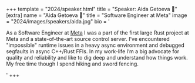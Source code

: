 +++
template = "2024/speaker.html"
title = "Speaker: Aida Getoeva 🦀"
[extra]
  name = "Aida Getoeva 🦀"
  title = "Software Engineer at Meta"
  image = "2024/images/speakers/aida.jpg"
  bio = '<p>As a Software Engineer at <a href="https://www.meta.com/" target="_blank" rel="noopener noreferrer">Meta</a> I was a part of the first large Rust project at Meta and a state-of-the-art source control server. I’ve encountered "impossible" runtime issues in a heavy async environment and debugged segfaults in async C++/Rust FFIs. In my work-life I’m a big advocate for quality and reliability and like to dig deep and understand how things work. My free time though I spend hiking and sword fencing.</p>'
+++
